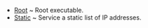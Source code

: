  * [Root](./root/) ~ Root executable.
 * [Static](./static/) ~ Service a static list of IP addresses.
